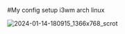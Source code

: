 #My config setup i3wm arch linux

![2024-01-14-180915_1366x768_scrot](https://github.com/RobertMiguel/dotfiles/assets/90520597/de8c4b17-06e5-46c3-9575-726a16236f83)

